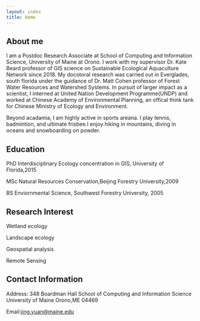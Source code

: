 ```yaml
---
layout: index
title: Home
---
```

## About me

I am a Postdoc Research Associate at School of Computing and Information Science, University of Maine at Orono. I work with my supervisor Dr. Kate Beard professor of GIS science on Sustainable Ecological Aquaculture Network since 2018. My docotoral research was carried out in Everglades, south florida under the guidance of Dr. Matt Cohen professor of Forest Water Resources and Watershed Systems. In pursuit of larger impact as a scientist, I interned at United Nation Development Programme(UNDP) and worked at Chinese Academy of Environmental Planning, an offical think tank for Chinese Ministry of Ecology and Environment.

Beyond acadamia, I am highly active in sports areana. I play tennis, badmintion, and ultimate frisbee.I enjoy hiking in mountains, diving in oceans and snowboarding on powder. 

## Education

PhD Interdisciplinary Ecology concentration in GIS, University of Florida,2015

MSc Natural Resources Conservation,Beijing Forestry University,2009

BS Enviornmental Science, Southwest Forestry University, 2005

## Research Interest

Wetland ecology

Landscape ecology

Geospatial analysis

Remote Sensing 

## Contact Information
Address:
348 Boardman Hall
School of Computing and Information Science
University of Maine
Orono,ME 04469

Email:jing.yuan@maine.edu

